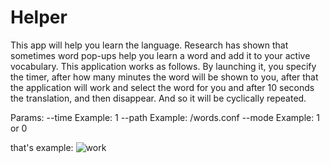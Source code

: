 # Helper
This app will help you learn the language. Research has shown that sometimes word pop-ups help you learn a word and add it to your active vocabulary. This application works as follows. By launching it, you specify the timer, after how many minutes the word will be shown to you, after that the application will work and select the word for you and after 10 seconds the translation, and then disappear. And so it will be cyclically repeated.

Params:
  --time Example: 1
  --path Example: /words.conf
  --mode Example: 1 or 0

  that's example:
![work](https://github.com/seout/Helper/assets/113185077/2c77dae2-cc6b-4404-a195-a34b54efca74)

